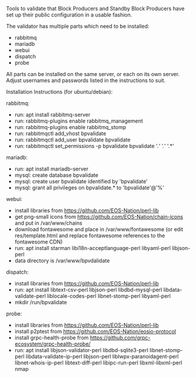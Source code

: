 Tools to validate that Block Producers and Standby Block Producers have set up their public configuration in a usable fashion.

The validator has multiple parts which need to be installed:
- rabbitmq
- mariadb
- webui
- dispatch
- probe

All parts can be installed on the same server, or each on its own server. Adjust usernames and passwords listed in the instructions to suit.

Installation Instructions (for ubuntu/debian):

rabbitmq:
- run: apt install rabbitmq-server
- run: rabbitmq-plugins enable rabbitmq_management
- run: rabbitmq-plugins enable rabbitmq_stomp
- run: rabbitmqctl add_vhost bpvalidate
- run: rabbitmqctl add_user bpvalidate bpvalidate
- run: rabbitmqctl set_permissions -p bpvalidate bpvalidate '.*' '.*' '.*'

mariadb:
- run: apt install mariadb-server
- mysql: create database bpvalidate
- mysql: create user bpvalidate identified by 'bpvalidate'
- mysql: grant all privileges on bpvalidate.* to 'bpvalidate'@'%'

webui:
- install libraries from https://github.com/EOS-Nation/perl-lib
- get png-small icons from https://github.com/EOS-Nation/chain-icons and put in /var/www/chains
- download fontawesome and place in /var/www/fontawesome (or edit res/template.html and replace fontawesome references to the fontawesome CDN)
- run: apt install starman libi18n-acceptlanguage-perl libyaml-perl libjson-perl
- data directory is /var/www/bpvdalidate

dispatch:
- install libraries from https://github.com/EOS-Nation/perl-lib
- run: apt install libtext-csv-perl libjson-perl libdbd-mysql-perl libdata-validate-perl liblocale-codes-perl libnet-stomp-perl libyaml-perl
- mkdir /run/bpvalidate

probe:
- install libraries from https://github.com/EOS-Nation/perl-lib
- install p2ptest from https://github.com/EOS-Nation/eosio-protocol
- install grpc-health-probe from https://github.com/grpc-ecosystem/grpc-health-probe/
- run: apt install libjson-validator-perl libdbd-sqlite3-perl libnet-stomp-perl libdata-validate-ip-perl libjson-perl liblwpx-paranoidagent-perl libnet-whois-ip-perl libtext-diff-perl libipc-run-perl libxml-libxml-perl nmap
